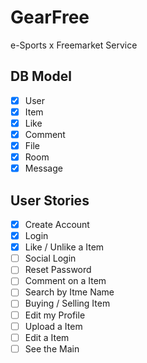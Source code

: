 # GearFree
e-Sports x Freemarket Service

## DB Model

- [x] User
- [x] Item
- [x] Like
- [x] Comment
- [x] File
- [x] Room
- [x] Message

## User Stories

- [x] Create Account
- [x] Login
- [x] Like / Unlike a Item
- [ ] Social Login
- [ ] Reset Password
- [ ] Comment on a Item
- [ ] Search by Itme Name
- [ ] Buying / Selling Item
- [ ] Edit my Profile
- [ ] Upload a Item
- [ ] Edit a Item
- [ ] See the Main